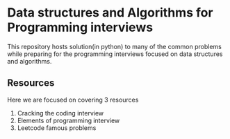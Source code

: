 # Data structures and Algorithms for Programming interviews
This repository hosts solution(in python) to many of the common problems while preparing for the programming interviews focused on data structures and algorithms.

## Resources
Here we are focused on covering 3 resources
1. Cracking the coding interview
2. Elements of programming interview
3. Leetcode famous problems
